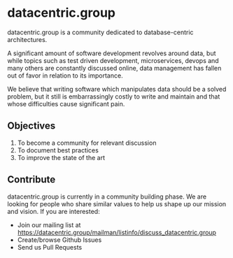 # datacentric.group

datacentric.group is a community dedicated to database-centric architectures.

A significant amount of software development revolves around data, but while topics such as test driven development, microservices, devops and many others are constantly discussed online, data management has fallen out of favor in relation to its importance.

We believe that writing software which manipulates data should be a solved problem, but it still is embarrassingly costly to write and maintain and that whose difficulties cause significant pain.

## Objectives

1. To become a community for relevant discussion
1. To document best practices
1. To improve the state of the art

## Contribute

datacentric.group is currently in a community building phase. We are looking for people who share similar values to help us shape up our mission and vision. If you are interested:

* Join our mailing list at https://datacentric.group/mailman/listinfo/discuss_datacentric.group
* Create/browse Github Issues
* Send us Pull Requests
